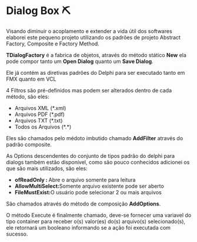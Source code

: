 <h1>Dialog Box ⛏ </h1> 

Visando diminuir o acoplamento e extender a vida útil dos softwares 
elaborei este pequeno projeto utilizando os padrões de projeto Abstract Factory, Composite e Factory Method.

<b>TDialogFactory</b> é a fabrica de objetos, através do método stático <b>New</b> ela pode compor 
tanto um <b>Open Dialog</b> quanto um <b>Save Dialog</b>.

Ele já contém as diretivas padrões do Delphi para ser executado tanto em FMX quanto em VCL
<div>
4 Filtros são pré-definidos mas podem ser alterados dentro de cada método, são eles:

<ul>
<li>Arquivos XML (*.xml)</li>
<li>Arquivos PDF (*.pdf)</li>
<li>Arquivos TXT (*.txt)</li>
<li>Todos os Arquivos (*.*)</li>
</ul>
</div>

<div>
Eles são chamados pelo médoto imbutido chamado <b>AddFilter</b> através do padrão composite.

As Options descendentes do conjunto de tipos padrão do delphi para dialogs também estão disponível,
como são pouco conhecidos adicionei os que são mais utilizados, são eles:

<ul>
<li><b>ofReadOnly : </b> Abre o arquivo somente para leitura</li>
<li><b>AllowMultiSelect:</b>Somente arquivo existente pode ser aberto</li>
<li><b>FileMustExist:</b>O usuário pode selecionar 2 ou mais arquivos</li>
</ul> 
São chamados através do método de composição <b>AddOptions</b>.
</div>

O método Execute é finalmente chamado, deve-se fornecer uma variavel do tipo container para receber o(s) valor(es)
do(s) arquivo(s) selecionado(s), ele retornará um booleano informando se a ação foi executada com sucesso.



